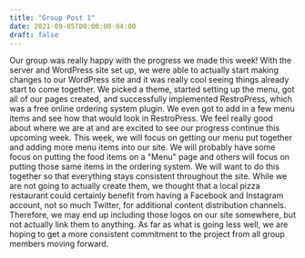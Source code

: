 ```yaml
---
title: "Group Post 1"
date: 2021-09-05T00:00:00-04:00
draft: false
---
```


Our group was really happy with the progress we made this week! With the server and WordPress site set up, we were able to actually start making changes to our 
WordPress site and it was really cool seeing things already start to come together. We picked a theme, started setting up the menu, got all of our pages created, 
and successfully implemented RestroPress, which was a free online ordering system plugin. We even got to add in a few menu items and see how that would look in 
RestroPress. We feel really good about where we are at and are excited to see our progress continue this upcoming week. This week, we will focus on getting our menu 
put together and adding more menu items into our site. We will probably have some focus on putting the food items on a "Menu" page and others will focus on putting 
those same items in the ordering system. We will want to do this together so that everything stays consistent throughout the site. While we are not going to actually
create them, we thought that a local pizza restaurant could certainly benefit from having a Facebook and Instagram account, not so much Twitter, for additional
content distribution channels. Therefore, we may end up including those logos on our site somewhere, but not actually link them to anything. As far as what is going
less well, we are hoping to get a more consistent commitment to the project from all group members moving forward. 
